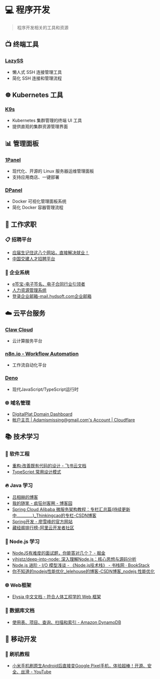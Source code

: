 # 💻 程序开发

> 程序开发相关的工具和资源

## 📺 终端工具

### [LazySS](https://github.com/Adembc/lazyssh)
- 懒人式 SSH 连接管理工具
- 简化 SSH 连接和管理流程

## ☸️ Kubernetes 工具

### [K9s](https://github.com/derailed/k9s)
- Kubernetes 集群管理的终端 UI 工具
- 提供直观的集群资源管理界面

## 📊 管理面板

### [1Panel](https://1panel.cn/)
- 现代化、开源的 Linux 服务器运维管理面板
- 支持应用商店、一键部署

### [DPanel](https://dpanel.cc/)
- Docker 可视化管理面板系统
- 简化 Docker 容器管理流程

## 💼 工作求职

### 📋 招聘平台
- [应届生记住这八个网站，直接解决就业！](https://mp.weixin.qq.com/s?__biz=MzI1MTM3Njc4MQ==&mid=2247490316&idx=1&sn=016ad1497a07391d045f8c6eb0f9384b&chksm=e829391d0dc67854b9fdfc2ae00e33e9f13b7a29dd230e6262314fd3a72495a45bd303b431bf&scene=27)
- [中国交建人才招聘平台](https://zhaopin.ccccltd.cn/)

### 📝 企业系统
- [e签宝-电子签名、电子合同行业引领者](https://web.esign.cn/process/contract/all/-/10/0)
- [人力资源管理系统](https://hr.hydsoft.net:9986/hr-web/portal/index)
- [登录企业邮箱-mail.hydsoft.com企业邮箱](https://mail.hydsoft.com/)

## ☁️ 云平台服务

### [Claw Cloud](https://ap-southeast-1.run.claw.cloud/)
- 云计算服务平台

### [n8n.io - Workflow Automation](https://n8n-udmtggtk.ap-southeast-1.clawcloudrun.com/setup)
- 工作流自动化平台

### [Deno](https://dash.deno.com/account/overview)
- 现代JavaScript/TypeScript运行时

### 🌐 域名管理
- [DigitalPlat Domain Dashboard](https://dash.domain.digitalplat.org/panel/main?page=%2Fpanel%2Foverview)
- [帐户主页 | Adamismissing@gmail.com's Account | Cloudflare](https://dash.cloudflare.com/bc4956e16ef38f597bab41c1756ce3f6/home/domains)

## 📚 技术学习

### 📝 软件工程
- [重构:改善既有代码的设计 - 飞书云文档](https://hardcore.feishu.cn/docx/doxcn4HcvfoSVUvkLALvzfD4B5c)
- [TypeScript 常用设计模式](https://refactoringguru.cn/design-patterns/typescript)

### 🔥 Java 学习
- [吕相赫的博客](https://moon_egg.gitee.io/)
- [我的随笔 - 疯狂创客圈 - 博客园](https://www.cnblogs.com/crazymakercircle/p)
- [Spring Cloud Alibaba 微服务架构教程：专栏汇总篇(持续更新中.............)_Thinkingcao的专栏-CSDN博客](https://thinkingcao.blog.csdn.net/article/details/109490320)
- [Spring开发 - 廖雪峰的官方网站](https://www.liaoxuefeng.com/wiki/1252599548343744/1266263217140032)
- [藏经阁排行榜-阿里云开发者社区](https://developer.aliyun.com/ebook/ranking?spm=a2c6h.20345107.J_8234604580.17.269b17dbiaRUKY)

### 🐢 Node.js 学习
- [NodeJS有难度的面试题，你能答对几个？ - 掘金](https://juejin.cn/post/6844903951742025736#heading-6)
- [yjhjstz/deep-into-node: 深入理解Node.js：核心思想与源码分析](https://github.com/yjhjstz/deep-into-node)
- [Node.js 进阶 - I/O 模型浅谈 - 《Node.js技术栈》 - 书栈网 · BookStack](https://www.bookstack.cn/read/Nodejs-Roadmap/nodejs-IO.md)
- [你不知道的nodejs性能优化_lelehouse的博客-CSDN博客_nodejs 性能优化](https://blog.csdn.net/weixin_44329718/article/details/105949628)

### 🌐 Web框架
- [Elysia 中文文档 - 符合人体工程学的 Web 框架](https://elysia.zhcndoc.com/)

### 📄 数据库文档
- [使用表、项目、查询、扫描和索引 - Amazon DynamoDB](https://docs.amazonaws.cn/amazondynamodb/latest/developerguide/WorkingWithDynamo.html)

## 📱 移动开发

### 📲 刷机教程
- [小米手机刷原生Android后直接变Google Pixel手机，体验超棒！开源、安全、丝滑 - YouTube](https://www.youtube.com/watch?v=9ZoTWkjMcpg)